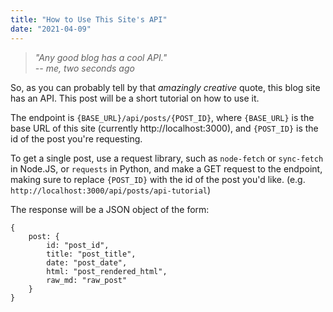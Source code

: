 ```yaml
---
title: "How to Use This Site's API"
date: "2021-04-09"
---
```


> _"Any good blog has a cool API."_  
> _-- me, two seconds ago_

So, as you can probably tell by that _amazingly creative_ quote, this blog site has an API. This post will be a short tutorial on how to use it.

The endpoint is `{BASE_URL}/api/posts/{POST_ID}`, where `{BASE_URL}` is the base URL of this site (currently http://localhost:3000), and `{POST_ID}` is the id of the post you're requesting.

To get a single post, use a request library, such as `node-fetch` or `sync-fetch` in Node.JS, or `requests` in Python, and make a GET request to the endpoint, making sure to replace `{POST_ID}` with the id of the post you'd like. (e.g. `http://localhost:3000/api/posts/api-tutorial`)

The response will be a JSON object of the form:
```
{
    post: {
        id: "post_id",
        title: "post_title",
        date: "post_date",
        html: "post_rendered_html",
        raw_md: "raw_post"
    }
}
```